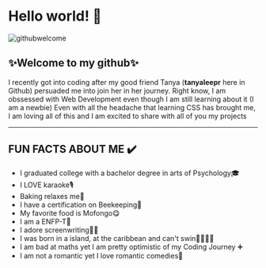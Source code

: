 <h1> Hello world! 👋 </h1>

![githubwelcome](https://user-images.githubusercontent.com/95339945/147789506-196507ff-5e61-4c31-8ce4-e242d7d26e29.gif)

<h2>✨Welcome to my github✨</h2>

<p> I recently got into coding after my good friend Tanya (<b>tanyaleepr</b> here in Github) persuaded me into join her in
  her journey. Right know, I am obssessed with Web Development even though I am still learning about it (I am a newbie)
  Even with all the headache that learning CSS has brought me, I am loving all of this and I am excited to share with
  all of you my projects </p>

<hr>

<h2> FUN FACTS ABOUT ME ✔️</h2>

<ul>
  <li>I graduated college with a bachelor degree in arts of Psychology🎓</li>
  <li>I LOVE karaoke🎙️</li>
  <li>Baking relaxes me🎂 </li>
  <li>I have a certification on Beekeeping🐝</li>
  <li>My favorite food is Mofongo😋</li>
  <li>I am a ENFP-T💚</li>
  <li>I adore screenwriting✍🏽</li>
  <li>I was born in a island, at the caribbean and can't swin🚫🏊🏽‍♀️ </li>
  <li> I am bad at maths yet I am pretty optimistic of my Coding Journey ➕ </li>
  <li> I am not a romantic yet I love romantic comedies💖</li>
</ul>
